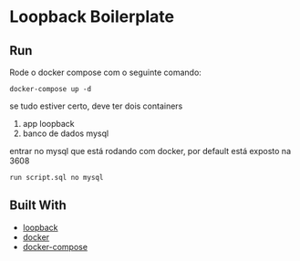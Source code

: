 # Loopback Boilerplate

## Run

Rode o docker compose com o seguinte comando:

```
docker-compose up -d
```

se tudo estiver certo, deve ter dois containers
1) app loopback
2) banco de dados mysql

entrar no mysql que está rodando com docker, por default está exposto na 3608

```
run script.sql no mysql
```

## Built With

* [loopback](https://loopback.io/)
* [docker](https://www.docker.com/)
* [docker-compose](https://github.com/docker/compose)
